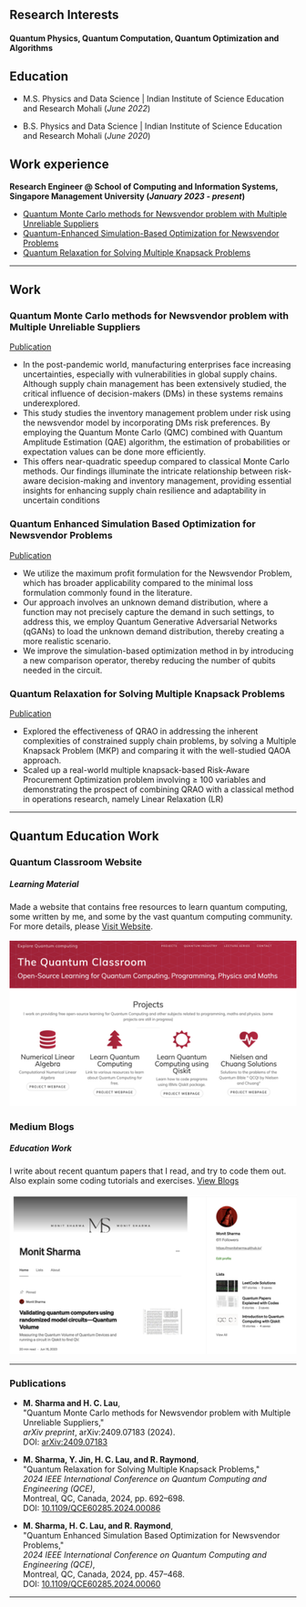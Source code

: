 ## Research Interests

#### Quantum Physics, Quantum Computation, Quantum Optimization and Algorithms



## Education							       		
- M.S.  Physics and Data Science	| Indian Institute of Science Education and Research Mohali (_June 2022_)	 			        		

- B.S.  Physics and Data Science    | Indian Institute of Science Education and Research Mohali (_June 2020_)

## Work experience 
**Research Engineer @ School of Computing and Information Systems, Singapore Management University (_January 2023 - present_)**
- [Quantum Monte Carlo methods for Newsvendor problem with Multiple Unreliable Suppliers](#qmc)
- [Quantum-Enhanced Simulation-Based Optimization for Newsvendor Problems](#qsbo)
- [Quantum Relaxation for Solving Multiple Knapsack Problems](#qrao)



---


## Work
<a name="qmc"></a>
### Quantum Monte Carlo methods for Newsvendor problem with Multiple Unreliable Suppliers

[Publication](https://arxiv.org/abs/2409.07183)  

- In the post-pandemic world, manufacturing enterprises face increasing uncertainties, especially with vulnerabilities in global supply chains. Although supply chain management has been extensively studied, the critical influence of decision-makers (DMs) in these systems remains underexplored. 
- This study studies the inventory management problem under risk using the newsvendor model by incorporating DMs risk preferences. By employing the Quantum Monte Carlo (QMC) combined with Quantum Amplitude Estimation (QAE) algorithm, the estimation of probabilities or expectation values can be done more efficiently. 
- This offers near-quadratic speedup compared to classical Monte Carlo methods. Our findings illuminate the intricate relationship between risk-aware decision-making and inventory management, providing essential insights for enhancing supply chain resilience and adaptability in uncertain conditions



<a name="qsbo"></a>
### Quantum Enhanced Simulation Based Optimization for Newsvendor Problems

[Publication](https://ieeexplore.ieee.org/document/10821393)  

- We utilize the maximum profit formulation for the Newsvendor Problem, which has broader applicability compared to the minimal loss formulation commonly found in the literature.
- Our approach involves an unknown demand distribution, where a function may not precisely capture the demand in such settings, to address this, we employ Quantum Generative Adversarial Networks (qGANs) to load the unknown demand distribution, thereby creating a more realistic scenario.
- We improve the simulation-based optimization method in by introducing a new comparison operator, thereby reducing the number of qubits needed in the circuit.

<a name="qrao"></a>
### Quantum Relaxation for Solving Multiple Knapsack Problems

[Publication](https://ieeexplore.ieee.org/document/10821401)

- Explored the effectiveness of QRAO in addressing the inherent complexities of constrained supply chain problems, by solving a Multiple Knapsack Problem (MKP) and comparing it with the well-studied QAOA approach.
- Scaled up a real-world multiple knapsack-based Risk-Aware Procurement Optimization problem involving ≥ 100 variables and demonstrating the prospect of combining QRAO with a classical method in operations research, namely Linear Relaxation (LR)



---


## Quantum Education Work

### Quantum Classroom Website
##### Learning Material

Made a website that contains free resources to learn quantum computing, some written by me, and some by the vast quantum computing community. For more details, please [Visit Website](https://monitsharma.github.io).<br>
<br>
![Website](assets/imgs/website.png)



### Medium Blogs
##### Education Work

I write about recent quantum papers that I read, and try to code them out. Also explain some coding tutorials and exercises.
[View Blogs](https://medium.com/@_monitsharma)<br>
<br>
![MediumBlogs](assets/imgs/medium.png)


---

### Publications
- **M. Sharma and H. C. Lau**,  
"Quantum Monte Carlo methods for Newsvendor problem with Multiple Unreliable Suppliers,"  
*arXiv preprint*, arXiv:2409.07183 (2024).  
DOI: [arXiv:2409.07183](https://arxiv.org/abs/2409.07183)  


- **M. Sharma, Y. Jin, H. C. Lau, and R. Raymond**,  
"Quantum Relaxation for Solving Multiple Knapsack Problems,"  
*2024 IEEE International Conference on Quantum Computing and Engineering (QCE)*,  
Montreal, QC, Canada, 2024, pp. 692–698.  
DOI: [10.1109/QCE60285.2024.00086](https://doi.org/10.1109/QCE60285.2024.00086)  




- **M. Sharma, H. C. Lau, and R. Raymond**,  
"Quantum Enhanced Simulation Based Optimization for Newsvendor Problems,"  
*2024 IEEE International Conference on Quantum Computing and Engineering (QCE)*,  
Montreal, QC, Canada, 2024, pp. 457–468.  
DOI: [10.1109/QCE60285.2024.00060](https://doi.org/10.1109/QCE60285.2024.00060)  

---






 




  


